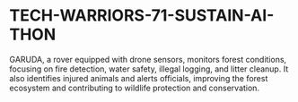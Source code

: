 # TECH-WARRIORS-71-SUSTAIN-AI-THON
GARUDA, a rover equipped with drone sensors, monitors forest conditions, focusing on fire detection, water safety, illegal logging, and litter cleanup. It also identifies injured animals and alerts officials, improving the forest ecosystem and contributing to wildlife protection and conservation.
